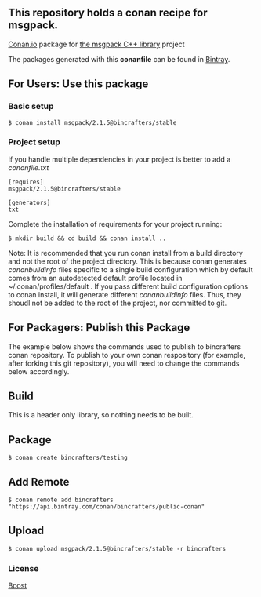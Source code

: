 ## This repository holds a conan recipe for msgpack.

[Conan.io](https://conan.io) package for [the msgpack C++ library](https://github.com/msgpack/msgpack-c) project

The packages generated with this **conanfile** can be found in [Bintray](https://bintray.com/bincrafters/public-conan/msgpack%3Abincrafters).

## For Users: Use this package

### Basic setup

    $ conan install msgpack/2.1.5@bincrafters/stable

### Project setup

If you handle multiple dependencies in your project is better to add a *conanfile.txt*

    [requires]
    msgpack/2.1.5@bincrafters/stable

    [generators]
    txt

Complete the installation of requirements for your project running:

    $ mkdir build && cd build && conan install ..
	
Note: It is recommended that you run conan install from a build directory and not the root of the project directory.  This is because conan generates *conanbuildinfo* files specific to a single build configuration which by default comes from an autodetected default profile located in ~/.conan/profiles/default .  If you pass different build configuration options to conan install, it will generate different *conanbuildinfo* files.  Thus, they shoudl not be added to the root of the project, nor committed to git. 

## For Packagers: Publish this Package

The example below shows the commands used to publish to bincrafters conan repository. To publish to your own conan respository (for example, after forking this git repository), you will need to change the commands below accordingly. 

## Build  

This is a header only library, so nothing needs to be built.

## Package 

    $ conan create bincrafters/testing
	
## Add Remote

	$ conan remote add bincrafters "https://api.bintray.com/conan/bincrafters/public-conan"

## Upload

    $ conan upload msgpack/2.1.5@bincrafters/stable -r bincrafters

### License
[Boost](https://raw.githubusercontent.com/msgpack/msgpack-c/master/COPYING)

